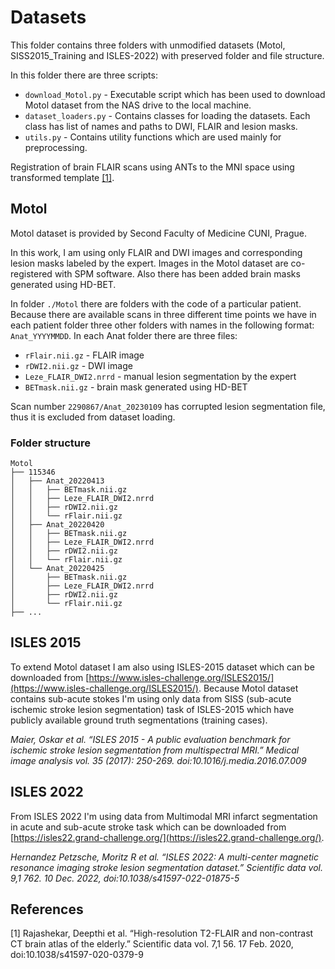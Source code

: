 # Datasets
This folder contains three folders with unmodified datasets (Motol, SISS2015_Training and ISLES-2022) with preserved folder and file structure.

In this folder there are three scripts:
- `download_Motol.py` - Executable script which has been used to download Motol dataset from the NAS drive to the local machine.
- `dataset_loaders.py` - Contains classes for loading the datasets. Each class has list of names and paths to DWI, FLAIR and lesion masks.
- `utils.py` - Contains utility functions which are used mainly for preprocessing.

Registration of brain FLAIR scans using ANTs to the MNI space using transformed template [[1]](#1).

## Motol
Motol dataset is provided by Second Faculty of Medicine CUNI, Prague.

In this work, I am using only FLAIR and DWI images and corresponding lesion masks labeled by the expert. Images in the Motol dataset are co-registered with SPM software. Also there has been added brain masks generated using HD-BET.

In folder `./Motol` there are folders with the code of a particular patient. Because there are available scans in three different time points we have in each patient folder three other folders with names in the following format: `Anat_YYYYMMDD`. In each Anat folder there are three files:
- `rFlair.nii.gz` - FLAIR image
- `rDWI2.nii.gz` - DWI image
- `Leze_FLAIR_DWI2.nrrd` - manual lesion segmentation by the expert
- `BETmask.nii.gz` - brain mask generated using HD-BET

Scan number `2290867/Anat_20230109` has corrupted lesion segmentation file, thus it is excluded from dataset loading.

### Folder structure
```
Motol
├── 115346
│   ├── Anat_20220413
│   │   ├── BETmask.nii.gz
│   │   ├── Leze_FLAIR_DWI2.nrrd
│   │   ├── rDWI2.nii.gz
│   │   └── rFlair.nii.gz
│   ├── Anat_20220420
│   │   ├── BETmask.nii.gz
│   │   ├── Leze_FLAIR_DWI2.nrrd
│   │   ├── rDWI2.nii.gz
│   │   └── rFlair.nii.gz
│   └── Anat_20220425
│       ├── BETmask.nii.gz
│       ├── Leze_FLAIR_DWI2.nrrd
│       ├── rDWI2.nii.gz
│       └── rFlair.nii.gz
├── ...
```

## ISLES 2015
To extend Motol dataset I am also using ISLES-2015 dataset which can be downloaded from [https://www.isles-challenge.org/ISLES2015/](https://www.isles-challenge.org/ISLES2015/). Because Motol dataset contains sub-acute stokes I'm using only data from SISS (sub-acute ischemic stroke lesion segmentation) task of ISLES-2015 which have publicly available ground truth segmentations (training cases).

<cite>Maier, Oskar et al. “ISLES 2015 - A public evaluation benchmark for ischemic stroke lesion segmentation from multispectral MRI.” Medical image analysis vol. 35 (2017): 250-269. doi:10.1016/j.media.2016.07.009</cite>

## ISLES 2022
From ISLES 2022 I'm using data from Multimodal MRI infarct segmentation in acute and sub-acute stroke task which can be downloaded from [https://isles22.grand-challenge.org/](https://isles22.grand-challenge.org/).

<cite>Hernandez Petzsche, Moritz R et al. “ISLES 2022: A multi-center magnetic resonance imaging stroke lesion segmentation dataset.” Scientific data vol. 9,1 762. 10 Dec. 2022, doi:10.1038/s41597-022-01875-5</cite>

## References
<a id="1">[1]</a>  Rajashekar, Deepthi et al. “High-resolution T2-FLAIR and non-contrast CT brain atlas of the elderly.” Scientific data vol. 7,1 56. 17 Feb. 2020, doi:10.1038/s41597-020-0379-9